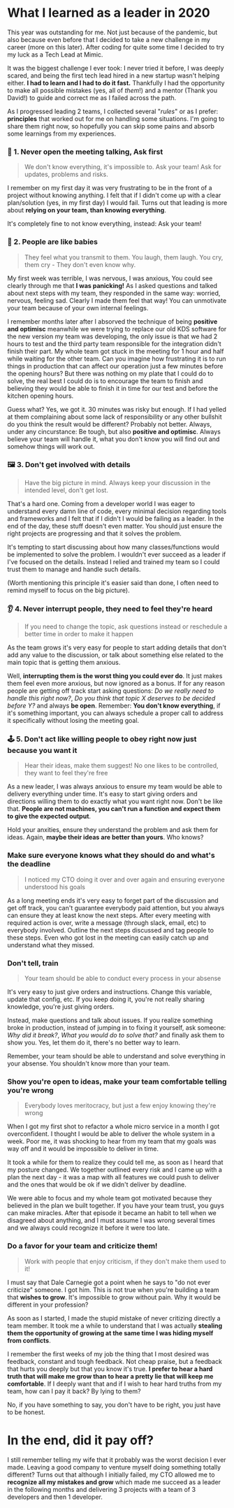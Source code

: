 # What I learned as a leader in 2020

This year was outstanding for me. Not just because of the pandemic, but also because even before that I decided to take a new challenge in my career (more on this later). After coding for quite some time I decided to try my luck as a Tech Lead at Mimic.

It was the biggest challenge I ever took: I never tried it before, I was deeply scared, and being the first tech lead hired in a new startup wasn't helping either. **I had to learn and I had to do it fast.** Thankfully I had the opportunity to make all possible mistakes (yes, all of *them*!) and a mentor (Thank you David!) to guide and correct me as I failed across the path.

As I progressed leading 2 teams, I collected several "*rules*" or as I prefer: **principles** that worked out for me on handling some situations. I'm going to share them right now, so hopefully you can skip some pains and absorb some learnings from my experiences.

### 💬 1. Never open the meeting talking, Ask first
> We don't know everything, it's impossible to. Ask your team! Ask for updates, problems and risks.

I remember on my first day it was very frustrating to be in the front of a project without knowing anything. I felt that if I didn't come up with a clear plan/solution (yes, in my first day) I would fail. Turns out that leading is more about **relying on your team, than knowing everything**.

It's completely fine to not know everything, instead: Ask your team!

### 👶 2. People are like babies
> They feel what you transmit to them. You laugh, them laugh. You cry, them cry - They don't even know why.

My first week was terrible, I was nervous, I was anxious, You could see clearly through me that **I was panicking!** As I asked questions and talked about next steps with my team, they responded in the same way: worried, nervous, feeling sad. Clearly I made them feel that way! You can unmotivate your team because of your own internal feelings.

I remember months later after I absorved the technique of being **positive and optimisc** meanwhile we were trying to replace our old KDS software for the new version my team was developing, the only issue is that we had 2 hours to test and the third party team responsible for the integration didn't finish their part. My whole team got stuck in the meeting for 1 hour and half while waiting for the other team. Can you imagine how frustrating it is to run things in production that can affect our operation just a few minutes before the opening hours? But there was nothing on my plate that I could do to solve, the real best I could do is to encourage the team to finish and believing they would be able to finish it in time for our test and before the kitchen opening hours.

Guess what? Yes, we got it. 30 minutes was risky but enough. If I had yelled at them complaining about some lack of responsibility or any other bullshit do you think the result would be different? Probably not better. Always, under any cincurstance: Be tough, but also **positive and optimisc**. Always believe your team will handle it, what you don't know you will find out and somehow things will work out.

### 🖼️ 3. Don't get involved with details
> Have the big picture in mind. Always keep your discussion in the intended level, don't get lost.

That's a hard one. Coming from a developer world I was eager to understand every damn line of code, every minimal decision regarding tools and frameworks and I felt that if I didn't I would be failing as a leader. In the end of the day, these stuff doesn't even matter. You should just ensure the right projects are progressing and that it solves the problem.

It's tempting to start discussing about how many classes/functions would be implemented to solve the problem. I wouldn't ever succeed as a leader if I've focused on the details. Instead I relied and trained my team so I could trust them to manage and handle such details.

(Worth mentioning this principle it's easier said than done, I often need to remind myself to focus on the big picture).

### 👂 4. Never interrupt people, they need to feel they're heard
> If you need to change the topic, ask questions instead or reschedule a better time in order to make it happen

As the team grows it's very easy for people to start adding details that don't add any value to the discussion, or talk about something else related to the main topic that is getting them anxious.

Well, **interrupting them is the worst thing you could ever do**. It just makes them feel even more anxious, but now ignored as a bonus. If for any reason people are getting off track start asking questions: *Do we really need to handle this right now?*, *Do you think that topic X deserves to be decided before Y?* and always **be open**. Remember: **You don't know everything**, if it's something important, you can always schedule a proper call to address it specifically without losing the meeting goal.

### 🕹️ 5. Don't act like willing people to obey right now just because you want it
> Hear their ideas, make them suggest! No one likes to be controlled, they want to feel they're free

As a new leader, I was always anxious to ensure my team would be able to delivery everything under time. It's easy to start giving orders and directions willing them to do exactly what you want right now. Don't be like that. **People are not machines, you can't run a function and expect them to give the expected output**.

Hold your anxities, ensure they understand the problem and ask them for ideas. Again, **maybe their ideas are better than yours**. Who knows?

### Make sure everyone knows what they should do and what's the deadline
> I noticed my CTO doing it over and over again and ensuring everyone understood his goals

As a long meeting ends it's very easy to forget part of the discussion and get off track, you can't guarantee everybody paid attention, but you always can ensure they at least know the next steps. After every meeting with required action is over, write a message (through slack, email, etc) to everybody involved. Outline the next steps discussed and tag people to these steps. Even who got lost in the meeting can easily catch up and understand what they missed.

### Don't tell, train
> Your team should be able to conduct every process in your absense

It's very easy to just give orders and instructions. Change this variable, update that config, etc. If you keep doing it, you're not really sharing knowledge, you're just giving orders.

Instead, make questions and talk about issues. If you realize something broke in production, instead of jumping in to fixing it yourself, ask someone: *Why did it break?*, *What you would do to solve that?* and finally ask them to show you. Yes, let them do it, there's no better way to learn.

Remember, your team should be able to understand and solve everything in your absense. You shouldn't know more than your team.

### Show you're open to ideas, make your team comfortable telling you're wrong
> Everybody loves meritocracy, but just a few enjoy knowing they're wrong

When I got my first shot to refactor a whole micro service in a month I got overconfident. I thought I would be able to deliver the whole system in a week. Poor me, it was shocking to hear from my team that my goals was way off and it would be impossible to deliver in time.

It took a while for them to realize they could tell me, as soon as I heard that my posture changed. We together outlined every risk and I came up with a plan the next day - it was a map with all features we could push to deliver and the ones that would be ok if we didn't deliver by deadline.

We were able to focus and my whole team got motivated because they believed in the plan we built together. If you have your team trust, you guys can make miracles. After that episode it became an habit to tell when we disagreed about anything, and I must assume I was wrong several times and we always could recognize it before it were too late.

### Do a favor for your team and criticize them!
> Work with people that enjoy criticism, if they don't make them used to it!

I must say that Dale Carnegie got a point when he says to "do not ever criticize" someone. I got him. This is not true when you're building a team that **wishes to grow**. It's impossible to grow without pain. Why it would be different in your profession?

As soon as I started, I made the stupid mistake of never critizing directly a team member. It took me a while to understand that I was actually **stealing them the opportunity of growing at the same time I was hiding myself from conflicts**.

I remember the first weeks of my job the thing that I most desired was feedback, constant and tough feedback. Not cheap praise, but a feedback that hurts you deeply but that you know it's true. **I prefer to hear a hard truth that will make me grow than to hear a pretty lie that will keep me comfortable**. If I deeply want that and if I wish to hear hard truths from my team, how can I pay it back? By lying to them?

No, if you have something to say, you don't have to be right, you just have to be honest.


# In the end, did it pay off?


I still remember telling my wife that it probably was the worst decision I ever made. Leaving a good company to venture myself doing something totally different? Turns out that although I initially failed, my CTO allowed me to **recognize all my mistakes and grow** which made me succeed as a leader in the following months and delivering 3 projects with a team of 3 developers and then 1 developer.

